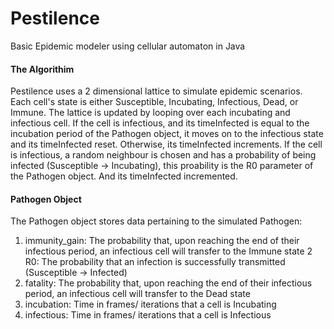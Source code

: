 # Pestilence
Basic Epidemic modeler using cellular automaton in Java 

#### The Algorithim
Pestilence uses a 2 dimensional lattice to simulate epidemic scenarios. Each cell's state is either Susceptible, Incubating, Infectious, Dead, or Immune. 
The lattice is updated by looping over each incubating and infectious cell. If the cell is infectious, and its timeInfected is equal to the incubation period of the Pathogen object, it moves on to the infectious state and its timeInfected reset. Otherwise, its timeInfected increments. If the cell is infectious, a random neighbour is chosen and has a probability of being infected (Susceptible -> Incubating), this proability is the R0 parameter of the Pathogen object. And its timeInfected incremented.

#### Pathogen Object 
The Pathogen object stores data pertaining to the simulated Pathogen:
1. immunity_gain: The probability that, upon reaching the end of their infectious period, an infectious cell will transfer to the Immune state
2  R0: The probability that an infection is successfully transmitted (Susceptible -> Infected)
3. fatality: The probability that, upon reaching the end of their infectious period, an infectious cell will transfer to the Dead state
4. incubation: Time in frames/ iterations that a cell is Incubating
5. infectious: Time in frames/ iterations that a cell is Infectious
